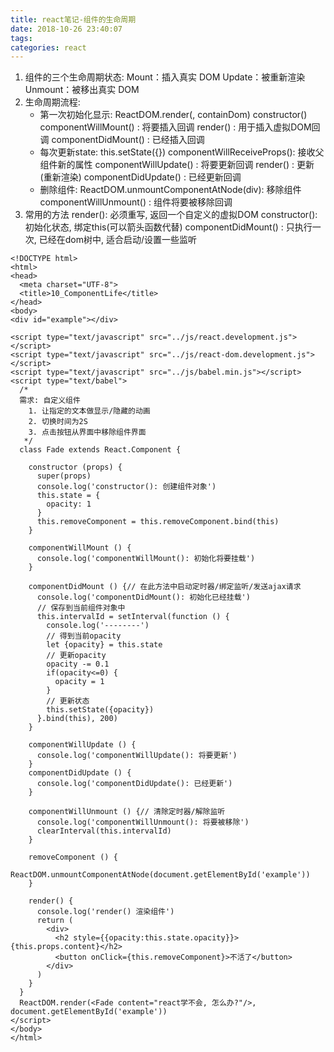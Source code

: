 ```yaml
---
title: react笔记-组件的生命周期
date: 2018-10-26 23:40:07
tags:
categories: react
---
```

1. 组件的三个生命周期状态:
	Mount：插入真实 DOM
	Update：被重新渲染
	Unmount：被移出真实 DOM
2. 生命周期流程:
	* 第一次初始化显示: ReactDOM.render(<Xxx/>, containDom)
		constructor()
		componentWillMount() : 将要插入回调
		render() : 用于插入虚拟DOM回调
		componentDidMount() : 已经插入回调
	* 每次更新state: this.setState({})
	    componentWillReceiveProps(): 接收父组件新的属性
	    componentWillUpdate() : 将要更新回调
	    render() : 更新(重新渲染)
	    componentDidUpdate() : 已经更新回调
	* 删除组件: ReactDOM.unmountComponentAtNode(div): 移除组件
		componentWillUnmount() : 组件将要被移除回调
3. 常用的方法
	render(): 必须重写, 返回一个自定义的虚拟DOM
  	constructor(): 初始化状态, 绑定this(可以箭头函数代替)
  	componentDidMount() : 只执行一次, 已经在dom树中, 适合启动/设置一些监听
```
<!DOCTYPE html>
<html>
<head>
  <meta charset="UTF-8">
  <title>10_ComponentLife</title>
</head>
<body>
<div id="example"></div>

<script type="text/javascript" src="../js/react.development.js"></script>
<script type="text/javascript" src="../js/react-dom.development.js"></script>
<script type="text/javascript" src="../js/babel.min.js"></script>
<script type="text/babel">
  /*
  需求: 自定义组件
    1. 让指定的文本做显示/隐藏的动画
    2. 切换时间为2S
    3. 点击按钮从界面中移除组件界面
   */
  class Fade extends React.Component {

    constructor (props) {
      super(props)
      console.log('constructor(): 创建组件对象')
      this.state = {
        opacity: 1
      }
      this.removeComponent = this.removeComponent.bind(this)
    }

    componentWillMount () {
      console.log('componentWillMount(): 初始化将要挂载')
    }

    componentDidMount () {// 在此方法中启动定时器/绑定监听/发送ajax请求
      console.log('componentDidMount(): 初始化已经挂载')
      // 保存到当前组件对象中
      this.intervalId = setInterval(function () {
        console.log('--------')
        // 得到当前opacity
        let {opacity} = this.state
        // 更新opacity
        opacity -= 0.1
        if(opacity<=0) {
          opacity = 1
        }
        // 更新状态
        this.setState({opacity})
      }.bind(this), 200)
    }

    componentWillUpdate () {
      console.log('componentWillUpdate(): 将要更新')
    }
    componentDidUpdate () {
      console.log('componentDidUpdate(): 已经更新')
    }

    componentWillUnmount () {// 清除定时器/解除监听
      console.log('componentWillUnmount(): 将要被移除')
      clearInterval(this.intervalId)
    }

    removeComponent () {
      ReactDOM.unmountComponentAtNode(document.getElementById('example'))
    }

    render() {
      console.log('render() 渲染组件')
      return (
        <div>
          <h2 style={{opacity:this.state.opacity}}>{this.props.content}</h2>
          <button onClick={this.removeComponent}>不活了</button>
        </div>
      )
    }
  }
  ReactDOM.render(<Fade content="react学不会, 怎么办?"/>, document.getElementById('example'))
</script>
</body>
</html>

```
